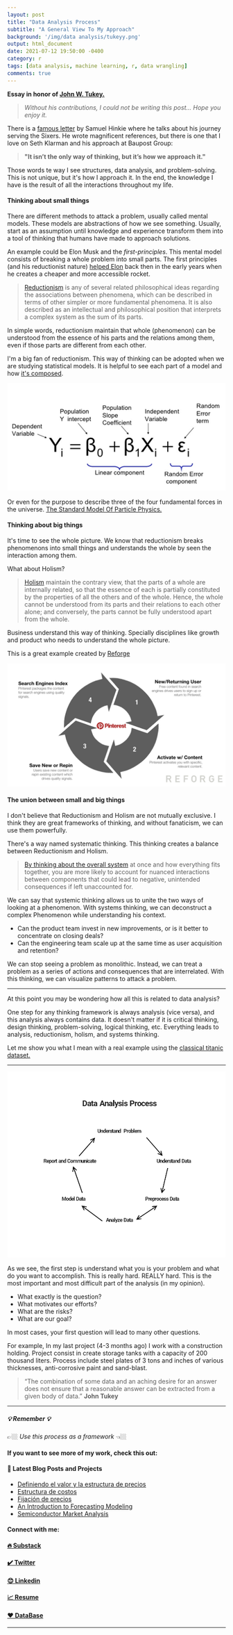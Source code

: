 ```yaml
---
layout: post
title: "Data Analysis Process"
subtitle: "A General View To My Approach"
background: '/img/data analysis/tukeyy.png'
output: html_document
date: 2021-07-12 19:50:00 -0400
category: r
tags: [data analysis, machine learning, r, data wrangling]
comments: true
---
```


**Essay in honor of [John W. Tukey.](https://en.wikipedia.org/wiki/John_Tukey)** 

> *Without his contributions, I could not be writing this post... Hope you enjoy it.* 

There is a [famous letter](https://www.espn.com/pdf/2016/0406/nba_hinkie_redact.pdf) by Samuel Hinkie where he talks about his journey serving the Sixers. He wrote magnificent references, but there is one that I love on Seth Klarman and his approach at Baupost Group:

> **"It isn’t the only way of thinking, but it’s how we approach it."**  

Those words te way I see structures, data analysis, and problem-solving. This is not unique, but it's how I approach it. In the end, the knowledge I have is the result of all the interactions throughout my life.  

#### Thinking about small things

There are different methods to attack a problem, usually called mental models. These models are abstractions of how we see something. Usually, start as an assumption until knowledge and experience transform them into a tool of thinking that humans have made to approach solutions. 

An example could be Elon Musk and the *first-principles*. This mental model consists of breaking a whole problem into small parts. The first principles (and his reductionist nature) [helped Elon](https://www.youtube.com/watch?v=NV3sBlRgzTI) back then in the early years when he creates a cheaper and more accessible rocket. 

> [Reductionism](https://en.wikipedia.org/wiki/Reductionism) is any of several related philosophical ideas regarding the associations between phenomena, which can be described in terms of other simpler or more fundamental phenomena. It is also described as an intellectual and philosophical position that interprets a complex system as the sum of its parts.

In simple words, reductionism maintain that whole (phenomenon) can be understood from the essence of his parts and the relations among them, even if those parts are different from each other.

I'm a big fan of reductionism. This way of thinking can be adopted when we are studying statistical models. It is helpful to see each part of a model and how [it's composed](https://www.youtube.com/watch?v=nk2CQITm_eo). 

![alt text](/img/data%20analysis/linear%20regression.png)

Or even for the purpose to describe three of the four fundamental forces in the universe. [The Standard Model Of Particle Physics.](https://cosmicescapes.com/the-standard-model-of-particle-physics/)

#### Thinking about big things

It's time to see the whole picture. We know that reductionism breaks phenomenons into small things and understands the whole by seen the interaction among them. 

What about Holism?

>[Holism](https://link.springer.com/chapter/10.1007/978-3-030-11636-1_5) maintain the contrary view, that the parts of a whole are internally related, so that the essence of each is partially constituted by the properties of all the others and of the whole. Hence, the whole cannot be understood from its parts and their relations to each other alone; and conversely, the parts cannot be fully understood apart from the whole. 

Business understand this way of thinking. Specially disciplines like growth and product who needs to understand the whole picture.

This is a great example created by [Reforge](https://www.reforge.com/blog/growth-loops)

![Loops](/img/data%20analysis/Loops.png)

#### The union between small and big things

I don't believe that Reductionism and Holism are not mutually exclusive. I think they are great frameworks of thinking, and without fanaticism, we can use them powerfully.

There's a way named systematic thinking. This thinking creates a balance between Reductionism and Holism. 

> [By thinking about the overall system](https://www.intelligentspeculation.com/blog/systems-thinking) at once and how everything fits together, you are more likely to account for nuanced interactions between components that could lead to negative, unintended consequences if left unaccounted for.  

We can say that systemic thinking allows us to unite the two ways of looking at a phenomenon. With systems thinking, we can deconstruct a complex Phenomenon while understanding his context. 

- Can the product team invest in new improvements, or is it better to concentrate on closing deals? 
- Can the engineering team scale up at the same time as user acquisition and retention?


We can stop seeing a problem as monolithic. Instead, we can treat a problem as a series of actions and consequences that are interrelated. With this thinking, we can visualize patterns to attack a problem.

---

At this point you may be wondering how all this is related to data analysis? 

One step for any thinking framework is always analysis (vice versa), and this analysis always contains data. It doesn't matter if it is critical thinking, design thinking, problem-solving, logical thinking, etc. Everything leads to analysis, reductionism, holism, and systems thinking.

Let me show you what I mean with a real example using the [classical titanic dataset.](https://www.kaggle.com/c/titanic) 

---

![Index](/img/data%20analysis/HD.png)

As we see, the first step is understand what you is your problem and what do you want to accomplish. This is really hard. REALLY hard. This is the most important and most difficult part of the analysis (in my opinion).

* What exactly is the question? 
* What motivates our efforts? 
* What are the risks?
* What are our goal?

In most cases, your first question will lead to many other questions.

For example, In my last project (4-3 months ago) I work with a construction holding. Project consist in create storage tanks with a capacity of 200 thousand liters. Process include steel plates of 3 tons and inches of various thicknesses, anti-corrosive paint and sand-blast. 





> “The combination of some data and an aching desire for an answer does not ensure that a reasonable answer can be extracted from a given body of data.” **John Tukey**
---


##### 💡 Remember 💡 

👉🏼 *Use this process as a framework* 👈🏼 

#### If you want to see more of my work, check this out:

#### 📕 Latest Blog Posts and Projects

<!-- BLOG-POST-LIST:START -->
- [Definiendo el valor y la estructura de precios](https://joseluistello.substack.com/p/valor-y-estructura-de-precios)
- [Estructura de costos](https://joseluistello.substack.com/p/estructura-de-costos)
- [Fijación de precios](https://joseluistello.substack.com/p/fijacin-de-precios)
- [An Introduction to Forecasting Modeling](https://joseluistello.github.io/r/forecasting_mexico_GDPPC/)
- [Semiconductor Market Analysis](https://joseluistello.github.io/r/semiconductors-part1/)

<!-- BLOG-POST-LIST:END -->

#### Connect with me:

#### [🔥 Substack ](https://joseluistello.substack.com/)
#### [✔️ Twitter](https://twitter.com/jotaele_tello)
#### [😊 Linkedin](https://www.linkedin.com/in/joseluistello/)
#### [📈 Resume](https://www.notion.so/joseluistello/resume-908176d50910492f82bb0c2c50150406)
#### [❤️ DataBase](https://www.notion.so/joseluistello/resources-3b96a11183d342b889c95e9bcb1e0c7f)

---
